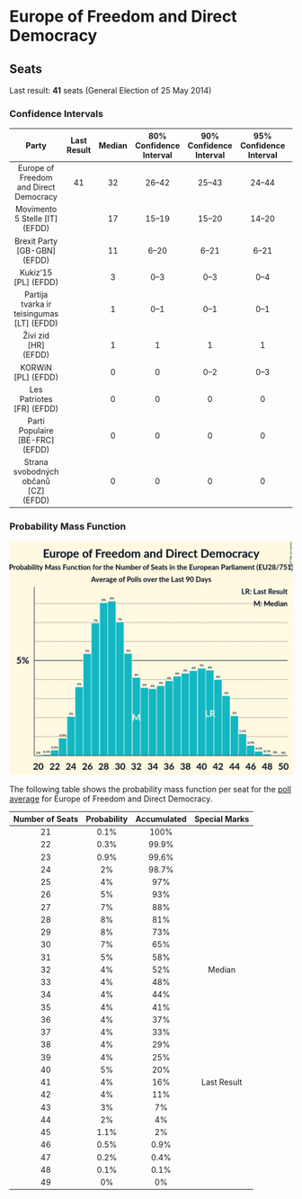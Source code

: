 # Europe of Freedom and Direct Democracy

## Seats

Last result: **41** seats (General Election of 25 May 2014)

### Confidence Intervals

| Party | Last Result | Median | 80% Confidence Interval | 90% Confidence Interval | 95% Confidence Interval | 99% Confidence Interval |
|:-----:|:-----------:|:------:|:-----------------------:|:-----------------------:|:-----------------------:|:-----------------------:|
| Europe of Freedom and Direct Democracy | 41 | 32 | 26–42 | 25–43 | 24–44 | 23–46 |
| Movimento 5 Stelle [IT] (EFDD) | | 17 | 15–19 | 15–20 | 14–20 | 14–21 |
| Brexit Party [GB-GBN] (EFDD) | | 11 | 6–20 | 6–21 | 6–21 | 6–22 |
| Kukiz’15 [PL] (EFDD) | | 3 | 0–3 | 0–3 | 0–4 | 0–4 |
| Partija tvarka ir teisingumas [LT] (EFDD) | | 1 | 0–1 | 0–1 | 0–1 | 0–1 |
| Živi zid [HR] (EFDD) | | 1 | 1 | 1 | 1 | 1–2 |
| KORWiN [PL] (EFDD) | | 0 | 0 | 0–2 | 0–3 | 0–3 |
| Les Patriotes [FR] (EFDD) | | 0 | 0 | 0 | 0 | 0 |
| Parti Populaire [BE-FRC] (EFDD) | | 0 | 0 | 0 | 0 | 0 |
| Strana svobodných občanů [CZ] (EFDD) | | 0 | 0 | 0 | 0 | 0 |

### Probability Mass Function

![Graph with seats probability mass function not yet produced](average-2019-04-23-seats-pmf-europeoffreedomanddirectdemocracy.png "Seats Probability Mass Function")

The following table shows the probability mass function per seat for the [poll average](average-2019-04-23.html) for Europe of Freedom and Direct Democracy.

| Number of Seats | Probability | Accumulated | Special Marks |
|:---------------:|:-----------:|:-----------:|:-------------:|
| 21 | 0.1% | 100% |  |
| 22 | 0.3% | 99.9% |  |
| 23 | 0.9% | 99.6% |  |
| 24 | 2% | 98.7% |  |
| 25 | 4% | 97% |  |
| 26 | 5% | 93% |  |
| 27 | 7% | 88% |  |
| 28 | 8% | 81% |  |
| 29 | 8% | 73% |  |
| 30 | 7% | 65% |  |
| 31 | 5% | 58% |  |
| 32 | 4% | 52% | Median |
| 33 | 4% | 48% |  |
| 34 | 4% | 44% |  |
| 35 | 4% | 41% |  |
| 36 | 4% | 37% |  |
| 37 | 4% | 33% |  |
| 38 | 4% | 29% |  |
| 39 | 4% | 25% |  |
| 40 | 5% | 20% |  |
| 41 | 4% | 16% | Last Result |
| 42 | 4% | 11% |  |
| 43 | 3% | 7% |  |
| 44 | 2% | 4% |  |
| 45 | 1.1% | 2% |  |
| 46 | 0.5% | 0.9% |  |
| 47 | 0.2% | 0.4% |  |
| 48 | 0.1% | 0.1% |  |
| 49 | 0% | 0% |  |


